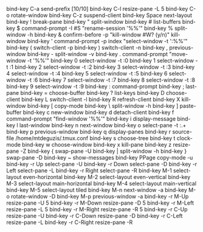 bind-key		  C-a send-prefix                                                                                                                                                                                                       [10/10]
bind-key		  C-l resize-pane -L 5
bind-key          C-o rotate-window
bind-key          C-z suspend-client
bind-key          Space next-layout
bind-key          ! break-pane
bind-key          " split-window
bind-key          # list-buffers
bind-key          $ command-prompt -I #S "rename-session '%%'"
bind-key          % split-window -h
bind-key          & confirm-before -p "kill-window #W? (y/n)" kill-window
bind-key          ' command-prompt -p index "select-window -t ':%%'"
bind-key          ( switch-client -p
bind-key          ) switch-client -n
bind-key          , previous-window
bind-key          - split-window -v
bind-key          . command-prompt "move-window -t '%%'"
bind-key          0 select-window -t :0
bind-key          1 select-window -t :1
bind-key          2 select-window -t :2
bind-key          3 select-window -t :3
bind-key          4 select-window -t :4
bind-key          5 select-window -t :5
bind-key          6 select-window -t :6
bind-key          7 select-window -t :7
bind-key          8 select-window -t :8
bind-key          9 select-window -t :9
bind-key          : command-prompt
bind-key          ; last-pane
bind-key          = choose-buffer
bind-key          ? list-keys
bind-key          D choose-client
bind-key          L switch-client -l
bind-key          R refresh-client
bind-key          X kill-window
bind-key          [ copy-mode
bind-key          \ split-window -h
bind-key          ] paste-buffer
bind-key          c new-window
bind-key          d detach-client
bind-key          f command-prompt "find-window '%%'"
bind-key          i display-message
bind-key          l last-window
bind-key          n next-window
bind-key          o select-pane -t :.+
bind-key          p previous-window
bind-key          q display-panes
bind-key          r source-file /home/mtdeguzis/.tmux.conf
bind-key          s choose-tree
bind-key          t clock-mode
bind-key          w choose-window
bind-key          x kill-pane
bind-key          z resize-pane -Z
bind-key          { swap-pane -U
bind-key          | split-window -h
bind-key          } swap-pane -D
bind-key          ~ show-messages
bind-key          PPage copy-mode -u
bind-key -r       Up select-pane -U
bind-key -r       Down select-pane -D
bind-key -r       Left select-pane -L
bind-key -r       Right select-pane -R
bind-key          M-1 select-layout even-horizontal
bind-key          M-2 select-layout even-vertical
bind-key          M-3 select-layout main-horizontal
bind-key          M-4 select-layout main-vertical
bind-key          M-5 select-layout tiled
bind-key          M-n next-window -a
bind-key          M-o rotate-window -D
bind-key          M-p previous-window -a
bind-key -r       M-Up resize-pane -U 5
bind-key -r       M-Down resize-pane -D 5
bind-key -r       M-Left resize-pane -L 5
bind-key -r       M-Right resize-pane -R 5
bind-key -r       C-Up resize-pane -U
bind-key -r       C-Down resize-pane -D
bind-key -r       C-Left resize-pane -L
bind-key -r       C-Right resize-pane -R

